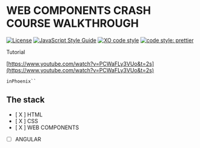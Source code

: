 # WEB COMPONENTS CRASH COURSE WALKTHROUGH
[![License](https://img.shields.io/badge/license-MIT-blue.svg?style=flat-square)](https://github.com/inPhoenix/)
[![JavaScript Style Guide](https://img.shields.io/badge/code_style-standard-brightgreen.svg)](https://standardjs.com)
[![XO code style](https://img.shields.io/badge/code_style-XO-5ed9c7.svg)](https://github.com/xojs/xo)
[![code style: prettier](https://img.shields.io/badge/code_style-prettier-ff69b4.svg?style=flat-square)](https://github.com/prettier/prettier)

Tutorial

[https://www.youtube.com/watch?v=PCWaFLy3VUo&t=2s](https://www.youtube.com/watch?v=PCWaFLy3VUo&t=2s)

    inPhoenix``

## The stack
- [ X ] HTML
- [ X ] CSS
- [ X ] WEB COMPONENTS
- [   ] ANGULAR


